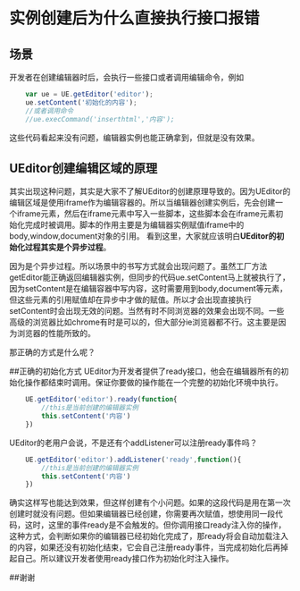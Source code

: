 # 实例创建后为什么直接执行接口报错


## 场景
开发者在创建编辑器时后，会执行一些接口或者调用编辑命令，例如
```javascript
	var ue = UE.getEditor('editor');
	ue.setContent('初始化的内容');
	//或者调用命令
	//ue.execCommand('inserthtml','内容');
```
这些代码看起来没有问题，编辑器实例也能正确拿到，但就是没有效果。

## UEditor创建编辑区域的原理
其实出现这种问题，其实是大家不了解UEditor的创建原理导致的。因为UEditor的编辑区域是使用iframe作为编辑容器的。所以当编辑器创建实例后，先会创建一个iframe元素，然后在iframe元素中写入一些脚本，这些脚本会在iframe元素初始化完成时被调用。脚本的作用主要是为编辑器实例赋值iframe中的body,window,document对象的引用。
看到这里，大家就应该明白**UEditor的初始化过程其实是个异步过程**。

因为是个异步过程。所以场景中的书写方式就会出现问题了。虽然工厂方法getEditor能正确返回编辑器实例，但同步的代码ue.setContent马上就被执行了，因为setContent是在编辑容器中写内容，这时需要用到body,document等元素，但这些元素的引用赋值却在异步中才做的赋值。所以才会出现直接执行setContent时会出现无效的问题。当然有时不同浏览器的效果会出现不同。一些高级的浏览器比如chrome有时是可以的，但大部分ie浏览器都不行。这主要是因为浏览器的性能所致的。

那正确的方式是什么呢？

##正确的初始化方式
UEditor为开发者提供了ready接口，他会在编辑器所有的初始化操作都结束时调用。保证你要做的操作能在一个完整的初始化环境中执行。
```javascript
	UE.getEditor('editor').ready(function{
		//this是当前创建的编辑器实例
		this.setContent('内容')
	})
```
UEditor的老用户会说，不是还有个addListener可以注册ready事件吗？
```javascript
	UE.getEditor('editor').addListener('ready',function(){
		//this是当前创建的编辑器实例
		this.setContent('内容')
	})
```
确实这样写也能达到效果，但这样创建有个小问题。如果的这段代码是用在第一次创建时就没有问题。但如果编辑器已经创建，你需要再次赋值，想使用同一段代码，这时，这里的事件ready是不会触发的。但你调用接口ready注入你的操作，这种方式，会判断如果你的编辑器已经初始化完成了，那ready将会自动加载注入的内容，如果还没有初始化结束，它会自己注册ready事件，当完成初始化后再掉起自己。所以建议开发者使用ready接口作为初始化时注入操作。

##谢谢